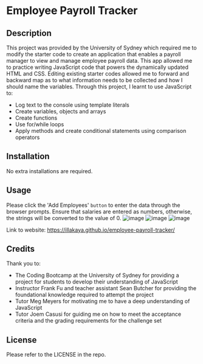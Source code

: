 # Employee Payroll Tracker

## Description

This project was provided by the University of Sydney which required me to modify the starter code to create an application that enables a payroll manager to view and manage employee payroll data. This app allowed me to practice writing JavaScript code that powers the dynamically updated HTML and CSS. Editing existing starter codes allowed me to forward and backward map as to what information needs to be collected and how I should name the variables. Through this project, I learnt to use JavaScript to:

-   Log text to the console using template literals
-   Create variables, objects and arrays
-   Create functions
-   Use for/while loops
-   Apply methods and create conditional statements using comparison operators

## Installation

No extra installations are required.

## Usage

Please click the 'Add Employees' `button` to enter the data through the browser prompts. Ensure that salaries are entered as numbers, otherwise, the strings will be converted to the value of 0.
![image](https://github.com/illakaya/employee-payroll-tracker/assets/161125561/265ed021-2a92-4a23-a78f-792a5662fe4d)
![image](https://github.com/illakaya/employee-payroll-tracker/assets/161125561/20a4e3bb-cf16-47da-ac08-eec1cea4baf8)
![image](https://github.com/illakaya/employee-payroll-tracker/assets/161125561/11c87df6-9a9d-4b4c-96c5-589cccc83e9b)

Link to website: https://illakaya.github.io/employee-payroll-tracker/

## Credits

Thank you to:

-   The Coding Bootcamp at the University of Sydney for providing a project for students to develop their understanding of JavaScript
-   Instructor Frank Fu and teacher assistant Sean Butcher for providing the foundational knowledge required to attempt the project
-   Tutor Meg Meyers for motivating me to have a deep understanding of JavaScript
-   Tutor Joem Casusi for guiding me on how to meet the acceptance criteria and the grading requirements for the challenge set

## License

Please refer to the LICENSE in the repo.

